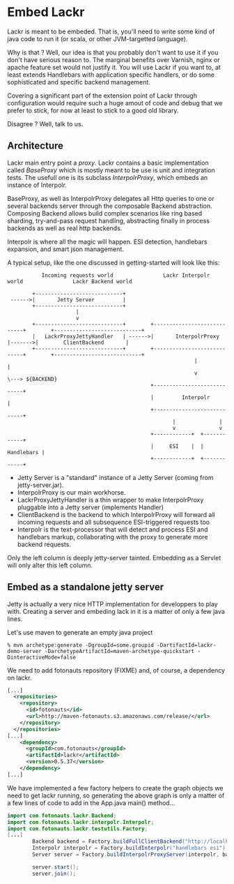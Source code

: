 Embed Lackr
===========

Lackr is meant to be embeded. That is, you'll need to write some kind of java code to run it (or scala, or other
JVM-targetted language).

Why is that ? Well, our idea is that you probably don't want to use it if you don't have serious reason to. The
marginal benefits over Varnish, nginx or apache feature set would not justify it. You will use Lackr if you want to,
at least extends Handlebars with application specific handlers, or do some sophisticated and specific backend
management.

Covering a significant part of the extension point of Lackr through configuration would require such a huge amout of
code and debug that we prefer to stick, for now at least to stick to a good old library.

Disagree ? Well, talk to us.

Architecture
------------

Lackr main entry point a _proxy_. Lackr contains a basic implementation called _BaseProxy_ which is mostly meant to be
use is unit and integration tests. The usefull one is its subclass _InterpolrProxy_, which embeds an instance of
Interpolr.

BaseProxy, as well as InterpolrProxy delegates all Http queries to one or several backends server through the
composable Backend abstraction. Composing Backend allows build complex scenarios like ring based sharding,
try-and-pass request handling, abstracting finally in process backends as well as real http backends.

Interpolr is where all the magic will happen. ESI detection, handlebars expansion, and smart json management.

A typical setup, like the one discussed in getting-started will look like this:

```
           Incoming requests world                Lackr Interpolr world                Lackr Backend world

        +----------------------------+
 ------>|       Jetty Server         |
        +----------------------------+
                      |
                      v
        +----------------------------+        +----------------------------+        +----------------------------+
        |   LackrProxyJettyHandler   | ------>|       InterpolrProxy       |------->|        ClientBackend       |
        +----------------------------+        +----------------------------+        +----------------------------+
                                                            |                                      |
                                                            v                                      \---> ${BACKEND}
                                              +----------------------------+
                                              |         Interpolr          |
                                              +----------------------------+
                                                     |              |
                                                     v              v
                                              +------------+  +------------+
                                              |     ESI    |  | Handlebars |
                                              +------------+  +------------+

```

- Jetty Server is a "standard" instance of a Jetty Server (coming from jetty-server.jar).
- InterpolrProxy is our main workhorse.
- LackrProxyJettyHandler is a thin wrapper to make InterpolrProxy pluggable into a Jetty server (implements Handler)
- ClientBackend is the backend to which InterpolrProxy will forward all incoming requests and all subsequence ESI-triggered requests too
- Interpolr is the text-processor that will detect and process ESI and handlebars markup, collaborating with the proxy to generate more backend requests.

Only the left column is deeply jetty-server tainted. Embedding as a Servlet will only alter this left column.


Embed as a standalone jetty server
----------------------------------

Jetty is actually a very nice HTTP implementation for developpers to play with. Creating a server and embeding lack
in it is a matter of only a few java lines.

Let's use maven to generate an empty java project

```
% mvn archetype:generate -DgroupId=some.groupid -DartifactId=lackr-demo-server -DarchetypeArtifactId=maven-archetype-quickstart -DinteractiveMode=false
```

We need to add fotonauts repository (FIXME) and, of course, a dependency on lackr.

```xml
[...]
  <repositories>
    <repository>
      <id>fotonauts</id>
      <url>http://maven-fotonauts.s3.amazonaws.com/release/</url>
    </repository>
  </repositories>
[...]
    <dependency>
      <groupId>com.fotonauts</groupId>
      <artifactId>lackr</artifactId>
      <version>0.5.37</version>
    </dependency>
[...]
```

We have implemented a few factory helpers to create the graph objects we need to get lackr running, so generating the
above graph is only a matter of a few lines of code to add in the App.java main() method...

```java
import com.fotonauts.lackr.Backend;
import com.fotonauts.lackr.interpolr.Interpolr;
import com.fotonauts.lackr.testutils.Factory;
[...]
        Backend backend = Factory.buildFullClientBackend("http://localhost/~kali/lackr-examples", null);
        Interpolr interpolr = Factory.buildInterpolr("handlebars esi");
        Server server = Factory.buildInterpolrProxyServer(interpolr, backend, 8000);

        server.start();
        server.join();
```
